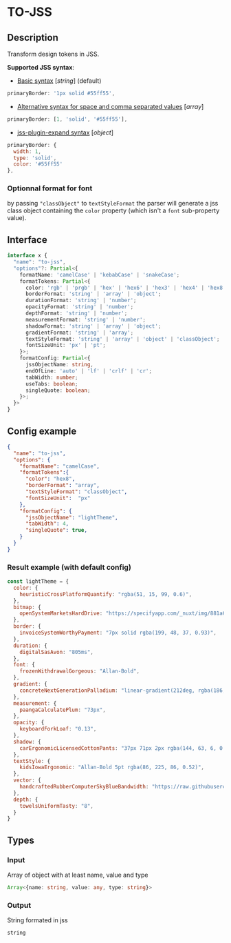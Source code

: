 # TO-JSS

## Description

Transform design tokens in JSS.

**Supported JSS syntax**:
- [Basic syntax](https://cssinjs.org/jss-syntax?v=v10.4.0#basic-syntax) [_string_] (default)
```js
primaryBorder: '1px solid #55ff55',
```
- [Alternative syntax for space and comma separated values](https://cssinjs.org/jss-syntax?v=v10.4.0#alternative-syntax-for-space-and-comma-separated-values) [_array_]
```js
primaryBorder: [1, 'solid', '#55ff55'],
```
- [jss-plugin-expand syntax](https://cssinjs.org/jss-plugin-expand?v=v10.4.0#better-syntax-for-complex-properties) [_object_]
```js
primaryBorder: {
  width: 1,
  type: 'solid',
  color: '#55ff55'
},
```

### Optionnal format for font
by passing `"classObject"` to `textStyleFormat` the parser will generate a jss class object containing the `color` property (which isn't a `font` sub-property value).

## Interface
```ts
interface x {
  "name": "to-jss",
  "options"?: Partial<{
    formatName: 'camelCase' | 'kebabCase' | 'snakeCase';
    formatTokens: Partial<{
      color: 'rgb' | 'prgb' | 'hex' | 'hex6' | 'hex3' | 'hex4' | 'hex8' | 'name' | 'hsl' | 'hsv';
      borderFormat: 'string' | 'array' | 'object';
      durationFormat: 'string' | 'number';
      opacityFormat: 'string' | 'number';
      depthFormat: 'string' | 'number';
      measurementFormat: 'string' | 'number';
      shadowFormat: 'string' | 'array' | 'object';
      gradientFormat: 'string' | 'array';
      textStyleFormat: 'string' | 'array' | 'object' | 'classObject';
      fontSizeUnit: 'px' | 'pt';
    }>;
    formatConfig: Partial<{
      jssObjectName: string,
      endOfLine: 'auto' | 'lf' | 'crlf' | 'cr';
      tabWidth: number;
      useTabs: boolean;
      singleQuote: boolean;
    }>;
  }>
}
```

## Config example
```json
{
  "name": "to-jss",
  "options": {
    "formatName": "camelCase",
    "formatTokens":{
      "color": "hex8",
      "borderFormat": "array",
      "textStyleFormat": "classObject",
      "fontSizeUnit":  "px"
    },
    "formatConfig": {
      "jssObjectName": "lightTheme",
      "tabWidth": 4,
      "singleQuote": true,
    }
  }
}
```

### Result example (with default config)

```js
const lightTheme = {
  color: {
    heuristicCrossPlatformQuantify: "rgba(51, 15, 99, 0.6)",
  },
  bitmap: {
    openSystemMarketsHardDrive: "https://specifyapp.com/_nuxt/img/881a6b6.webp",
  },
  border: {
    invoiceSystemWorthyPayment: "7px solid rgba(199, 48, 37, 0.93)",
  },
  duration: {
    digitalSasAvon: "805ms",
  },
  font: {
    frozenWithdrawalGorgeous: "Allan-Bold",
  },
  gradient: {
    concreteNextGenerationPalladium: "linear-gradient(212deg, rgba(186, 149, 255, 0.34) 0%), rgba(229, 120, 89, 0.79) 13%), linear-gradient(6deg, rgba(198, 251, 160, 0.54) 70%), rgba(2, 82, 41, 0.33) 80%), linear-gradient(256deg, rgba(95, 26, 90, 0.9) 38%), rgba(24, 64, 49, 0.6) 55%), linear-gradient(320deg, rgba(54, 214, 6, 0.72) 6%), rgba(47, 5, 13, 0.45) 74%), linear-gradient(79deg, rgba(238, 133, 11, 0.24) 100%), rgba(139, 117, 228, 0.63) 48%)",
  },
  measurement: {
    paangaCalculatePlum: "73px",
  },
  opacity: {
    keyboardForkLoaf: "0.13",
  },
  shadow: {
    carErgonomicLicensedCottonPants: "37px 71px 2px rgba(144, 63, 6, 0.28)",
  },
  textStyle: {
    kidsIowaErgonomic: "Allan-Bold 5pt rgba(86, 225, 86, 0.52)",
  },
  vector: {
    handcraftedRubberComputerSkyBlueBandwidth: "https://raw.githubusercontent.com/feathericons/feather/master/icons/alert-circle.svg",
  },
  depth: {
    towelsUniformTasty: "8",
  }
}
```

## Types

### Input

Array of object with at least name, value and type

```ts
Array<{name: string, value: any, type: string}>
```

### Output

String formated in jss

```ts
string
```
